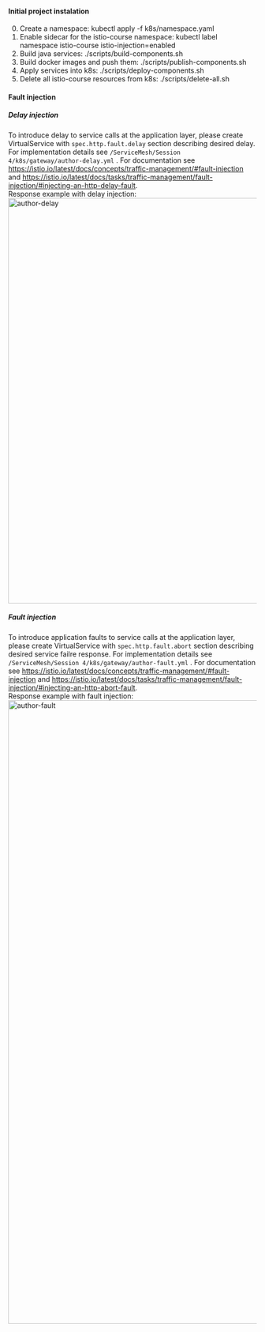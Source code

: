 #### Initial project instalation
0. Create a namespace: kubectl apply -f k8s/namespace.yaml
1. Enable sidecar for the istio-course namespace: kubectl label namespace istio-course istio-injection=enabled
2. Build java services: ./scripts/build-components.sh
3. Build docker images and push them: ./scripts/publish-components.sh
4. Apply services into k8s: ./scripts/deploy-components.sh
5. Delete all istio-course resources from k8s: ./scripts/delete-all.sh

#### Fault injection
##### Delay injection
To introduce delay to service calls at the application layer, please create VirtualService with ```spec.http.fault.delay``` section describing desired delay. 
For implementation details see ```/ServiceMesh/Session 4/k8s/gateway/author-delay.yml``` .
For documentation see https://istio.io/latest/docs/concepts/traffic-management/#fault-injection and https://istio.io/latest/docs/tasks/traffic-management/fault-injection/#injecting-an-http-delay-fault.
<br/>
Response example with delay injection:
<img width="821" alt="author-delay" src="https://user-images.githubusercontent.com/3698215/143241325-c355f681-e281-4ca9-8276-beb2d4da8c3f.png">

##### Fault injection
To introduce application faults to service calls at the application layer, please create VirtualService with ```spec.http.fault.abort``` section describing desired service failre response. 
For implementation details see ```/ServiceMesh/Session 4/k8s/gateway/author-fault.yml``` .
For documentation see https://istio.io/latest/docs/concepts/traffic-management/#fault-injection and https://istio.io/latest/docs/tasks/traffic-management/fault-injection/#injecting-an-http-abort-fault.
<br/>
Response example with fault injection:
<img width="1263" alt="author-fault" src="https://user-images.githubusercontent.com/3698215/143241356-c4a3b638-4512-41fa-bb93-f39237a7510e.png">
